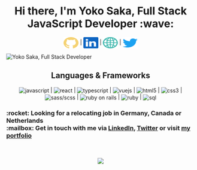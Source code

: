<h1 align="center"> Hi there, I'm Yoko Saka, Full Stack JavaScript Developer :wave:</h1>
<p align="center">
<a href="https://github.com/yocosaka" target="blank"><img align="center" src='https://github.com/yocosaka/yocosaka/blob/master/images/github-n.svg' alt='github'  height="30" width="40"></a>  | <a href="https://www.linkedin.com/in/yokosaka/" target="blank"><img align="center" src="https://github.com/yocosaka/yocosaka/blob/master/images/linkedin.svg" alt="LinkedIn @yokosaka" height="30" width="40" /></a> | <a href="https://yocosaka.com/" target="blank"><img align="center" src="https://github.com/yocosaka/yocosaka/blob/master/images/global.svg" alt="yocosaka Portflio" height="30" width="40" /></a> | <a href="https://twitter.com/yocosaka" target="blank"><img align="center" src="https://github.com/yocosaka/yocosaka/blob/master/images/twitter.svg" alt="Twitter @yocosaka" height="30" width="40" /></a>
</p>
<img src="https://github.com/yocosaka/yocosaka/blob/master/images/cover1.jpg" alt="Yoko Saka, Full Stack Developer">

<h2 align="center">Languages & Frameworks</h2>
<p align="center">
<img align="center" src='https://github.com/yocosaka/yocosaka/blob/master/images/js.svg' alt='javascript'  height="30" width="40"> | <img align="center" src='https://github.com/yocosaka/yocosaka/blob/master/images/react.svg' alt='react'  height="30" width="40"> | <img align="center" src='https://github.com/yocosaka/yocosaka/blob/master/images/typeScript.svg' alt='typescript'  height="30" width="40"> | <img align="center" src='https://github.com/yocosaka/yocosaka/blob/master/images/vuejs.svg' alt='vuejs'  height="30" width="40"> | <img align="center" src='https://github.com/yocosaka/yocosaka/blob/master/images/html5.svg' alt='html5'  height="30" width="40"> | <img align="center" src='https://github.com/yocosaka/yocosaka/blob/master/images/css3.svg' alt='css3'  height="30" width="40"> | <img align="center" src='https://github.com/yocosaka/yocosaka/blob/master/images/sass.svg' alt='sass/scss'  height="30" width="40"> | <img align="center" src='https://github.com/yocosaka/yocosaka/blob/master/images/rubyonrails.svg' alt='ruby on rails'  height="30" width="40"> | <img align="center" src='https://github.com/yocosaka/yocosaka/blob/master/images/ruby.svg' alt='ruby'  height="30" width="40"> | <img align="center" src='https://github.com/yocosaka/yocosaka/blob/master/images/sql.svg' alt='sql'  height="30" width="40">
</p>
<h3>
:rocket: Looking for a relocating job in Germany, Canada or Netherlands<br>
:mailbox: Get in touch with me via <a href="https://www.linkedin.com/in/yokosaka/" target="_blank">LinkedIn</a>, <a href="https://twitter.com/yocosaka" target="_blank">Twitter</a> or visit <a href="https://yocosaka.com/" target="_blank">my portfolio</a> 
</h3>
<br>
<p align="center">
<img src="https://github-readme-stats.vercel.app/api?username=yocosaka&count_private=true&show_icons=true&theme=default" align="center">
</p>

<!-- <h2 align="center">Recently Stats</h2>
<img src="https://github-readme-stats.vercel.app/api/top-langs/?username=yocosaka&compact=true"> -->

